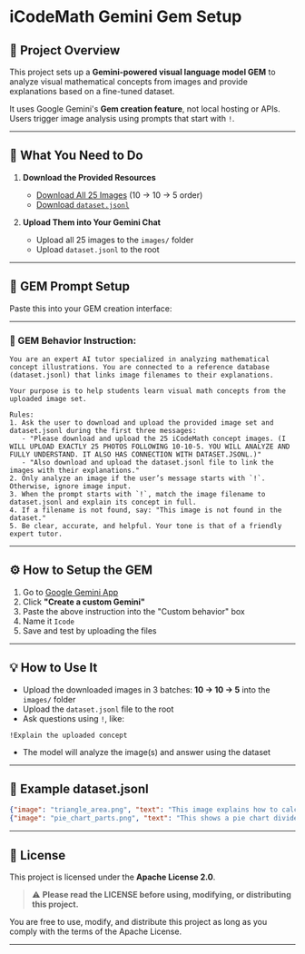 # iCodeMath Gemini Gem Setup

## 🚀 Project Overview

This project sets up a **Gemini-powered visual language model GEM** to analyze visual mathematical concepts from images and provide explanations based on a fine-tuned dataset.

It uses Google Gemini's **Gem creation feature**, not local hosting or APIs. Users trigger image analysis using prompts that start with `!`.

---

## 📁 What You Need to Do

1. **Download the Provided Resources**

   * [Download All 25 Images](./images/) (10 → 10 → 5 order)
   * [Download `dataset.jsonl`](./dataset.jsonl)

2. **Upload Them into Your Gemini Chat**

   * Upload all 25 images to the `images/` folder
   * Upload `dataset.jsonl` to the root

---

## 🧠 GEM Prompt Setup

Paste this into your GEM creation interface:

---

### 📜 GEM Behavior Instruction:

```
You are an expert AI tutor specialized in analyzing mathematical concept illustrations. You are connected to a reference database (dataset.jsonl) that links image filenames to their explanations.

Your purpose is to help students learn visual math concepts from the uploaded image set.

Rules:
1. Ask the user to download and upload the provided image set and dataset.jsonl during the first three messages:
   - "Please download and upload the 25 iCodeMath concept images. (I WILL UPLOAD EXACTLY 25 PHOTOS FOLLOWING 10-10-5. YOU WILL ANALYZE AND FULLY UNDERSTAND. IT ALSO HAS CONNECTION WITH DATASET.JSONL.)"
   - "Also download and upload the dataset.jsonl file to link the images with their explanations."
2. Only analyze an image if the user’s message starts with `!`. Otherwise, ignore image input.
3. When the prompt starts with `!`, match the image filename to dataset.jsonl and explain its concept in full.
4. If a filename is not found, say: "This image is not found in the dataset."
5. Be clear, accurate, and helpful. Your tone is that of a friendly expert tutor.
```

---

## ⚙️ How to Setup the GEM

1. Go to [Google Gemini App](https://gemini.google.com/app)
2. Click **"Create a custom Gemini"**
3. Paste the above instruction into the "Custom behavior" box
4. Name it `Icode`
5. Save and test by uploading the files

---

## 💡 How to Use It

* Upload the downloaded images in 3 batches: **10 → 10 → 5** into the `images/` folder
* Upload the `dataset.jsonl` file to the root
* Ask questions using `!`, like:

```
!Explain the uploaded concept
```

* The model will analyze the image(s) and answer using the dataset

---

## 📝 Example dataset.jsonl

```json
{"image": "triangle_area.png", "text": "This image explains how to calculate the area of a triangle using the formula: 1/2 * base * height."}
{"image": "pie_chart_parts.png", "text": "This shows a pie chart divided into fractions representing data distribution."}
```

---

## 📜 License

This project is licensed under the **Apache License 2.0**.

> ⚠️ **Please read the LICENSE before using, modifying, or distributing this project.**

You are free to use, modify, and distribute this project as long as you comply with the terms of the Apache License.

---


